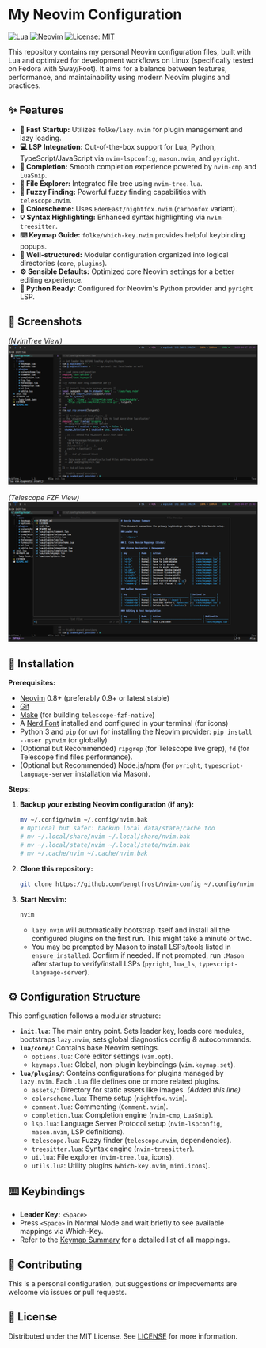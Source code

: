 # My Neovim Configuration

[![Lua](https://img.shields.io/badge/Made%20with%20Lua-blueviolet.svg?style=for-the-badge&logo=lua)](https://lua.org)
[![Neovim](https://img.shields.io/badge/Neovim-57A143?style=for-the-badge&logo=neovim&logoColor=white)](https://neovim.io/)
[![License: MIT](https://img.shields.io/badge/License-MIT-yellow.svg?style=for-the-badge)](https://opensource.org/licenses/MIT)

This repository contains my personal Neovim configuration files, built with Lua and optimized for development workflows on Linux (specifically tested on Fedora with Sway/Foot). It aims for a balance between features, performance, and maintainability using modern Neovim plugins and practices.

## ✨ Features

*   **🚀 Fast Startup:** Utilizes `folke/lazy.nvim` for plugin management and lazy loading.
*   **💻 LSP Integration:** Out-of-the-box support for Lua, Python, TypeScript/JavaScript via `nvim-lspconfig`, `mason.nvim`, and `pyright`.
*   **🤖 Completion:** Smooth completion experience powered by `nvim-cmp` and `LuaSnip`.
*   **🌳 File Explorer:** Integrated file tree using `nvim-tree.lua`.
*   **🔭 Fuzzy Finding:** Powerful fuzzy finding capabilities with `telescope.nvim`.
*   **🎨 Colorscheme:** Uses `EdenEast/nightfox.nvim` (`carbonfox` variant).
*   **💡 Syntax Highlighting:** Enhanced syntax highlighting via `nvim-treesitter`.
*   **⌨️ Keymap Guide:** `folke/which-key.nvim` provides helpful keybinding popups.
*   **🔧 Well-structured:** Modular configuration organized into logical directories (`core`, `plugins`).
*   **⚙️ Sensible Defaults:** Optimized core Neovim settings for a better editing experience.
*   **🐍 Python Ready:** Configured for Neovim's Python provider and `pyright` LSP.

## 📸 Screenshots

*(NvimTree View)*
![NvimTree Example](https://raw.githubusercontent.com/bengtfrost/nvim-config/main/assets/nvim-treeview.png)

*(Telescope FZF View)*
![Telescope Example](https://raw.githubusercontent.com/bengtfrost/nvim-config/main/assets/nvim-telescope.png)

## 💾 Installation

**Prerequisites:**

*   [Neovim](https://neovim.io/) 0.8+ (preferably 0.9+ or latest stable)
*   [Git](https://git-scm.com/)
*   [Make](https://www.gnu.org/software/make/) (for building `telescope-fzf-native`)
*   A [Nerd Font](https://www.nerdfonts.com/) installed and configured in your terminal (for icons)
*   Python 3 and `pip` (or `uv`) for installing the Neovim provider: `pip install --user pynvim` (or globally)
*   (Optional but Recommended) `ripgrep` (for Telescope live grep), `fd` (for Telescope find files performance).
*   (Optional but Recommended) Node.js/npm (for `pyright`, `typescript-language-server` installation via Mason).

**Steps:**

1.  **Backup your existing Neovim configuration (if any):**
    ```bash
    mv ~/.config/nvim ~/.config/nvim.bak
    # Optional but safer: backup local data/state/cache too
    # mv ~/.local/share/nvim ~/.local/share/nvim.bak
    # mv ~/.local/state/nvim ~/.local/state/nvim.bak
    # mv ~/.cache/nvim ~/.cache/nvim.bak
    ```

2.  **Clone this repository:**
    ```bash
    git clone https://github.com/bengtfrost/nvim-config ~/.config/nvim
    ```

3.  **Start Neovim:**
    ```bash
    nvim
    ```
    *   `lazy.nvim` will automatically bootstrap itself and install all the configured plugins on the first run. This might take a minute or two.
    *   You may be prompted by Mason to install LSPs/tools listed in `ensure_installed`. Confirm if needed. If not prompted, run `:Mason` after startup to verify/install LSPs (`pyright`, `lua_ls`, `typescript-language-server`).

## ⚙️ Configuration Structure

This configuration follows a modular structure:

*   **`init.lua`**: The main entry point. Sets leader key, loads core modules, bootstraps `lazy.nvim`, sets global diagnostics config & autocommands.
*   **`lua/core/`**: Contains base Neovim settings.
    *   `options.lua`: Core editor settings (`vim.opt`).
    *   `keymaps.lua`: Global, non-plugin keybindings (`vim.keymap.set`).
*   **`lua/plugins/`**: Contains configurations for plugins managed by `lazy.nvim`. Each `.lua` file defines one or more related plugins.
    *   `assets/`: Directory for static assets like images. *(Added this line)*
    *   `colorscheme.lua`: Theme setup (`nightfox.nvim`).
    *   `comment.lua`: Commenting (`Comment.nvim`).
    *   `completion.lua`: Completion engine (`nvim-cmp`, `LuaSnip`).
    *   `lsp.lua`: Language Server Protocol setup (`nvim-lspconfig`, `mason.nvim`, LSP definitions).
    *   `telescope.lua`: Fuzzy finder (`telescope.nvim`, dependencies).
    *   `treesitter.lua`: Syntax engine (`nvim-treesitter`).
    *   `ui.lua`: File explorer (`nvim-tree.lua`, icons).
    *   `utils.lua`: Utility plugins (`which-key.nvim`, `mini.icons`).

## ⌨️ Keybindings

*   **Leader Key:** `<Space>`
*   Press `<Space>` in Normal Mode and wait briefly to see available mappings via Which-Key.
*   Refer to the [Keymap Summary](KEYMAPS.md) for a detailed list of all mappings.

## 🤝 Contributing

This is a personal configuration, but suggestions or improvements are welcome via issues or pull requests.

## 📜 License

Distributed under the MIT License. See [LICENSE](LICENSE) for more information.
